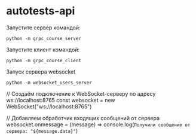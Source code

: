 # autotests-api

Запустите сервер командой:

`python -m grpc_course_server`

Запустите клиент командой:

`python -m grpc_course_client`


Запуск сервера websocket

`python -m websocket_users_server`

// Создаём подключение к WebSocket-серверу по адресу ws://localhost:8765
const websocket = new WebSocket("ws://localhost:8765")

// Добавляем обработчик входящих сообщений от сервера
websocket.onmessage = (message) => console.log(`Получили сообщение от сервера: "${message.data}"`)